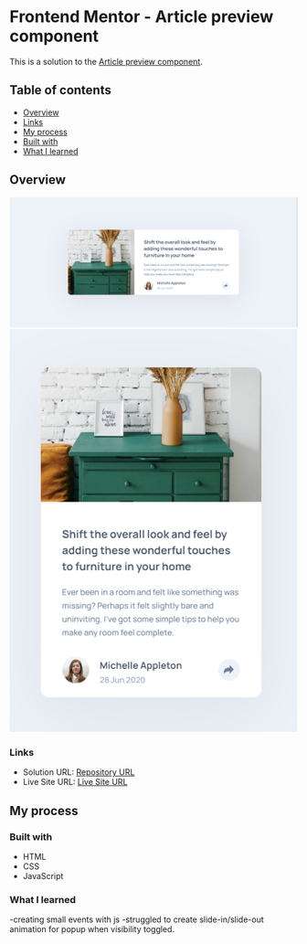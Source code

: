 # Frontend Mentor - Article preview component

This is a solution to the [Article preview component](https://www.frontendmentor.io/learning-paths/javascript-fundamentals-oR7g6-mTZ-/steps/667ad21c983369c533731a2f/challenge/start).

## Table of contents

  - [Overview](#overview)
  - [Links](#links)
  - [My process](#my-process)
  - [Built with](#built-with)
  - [What I learned](#what-i-learned)


## Overview

![Article preview desktop](./design/finished-desktop.PNG)
![Article preview mobile](./design/finished-mobile.PNG)


### Links

- Solution URL: [Repository URL](https://github.com/msa-sitare/article-preview-component)
- Live Site URL: [Live Site URL](https://msa-sitare.github.io/article-preview-component/)


## My process

### Built with

- HTML
- CSS
- JavaScript


### What I learned

-creating small events with js
-struggled to create slide-in/slide-out animation for popup when visibility toggled.